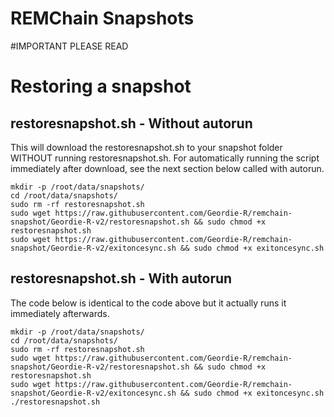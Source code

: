 # REMChain Snapshots

#IMPORTANT PLEASE READ


# Restoring a snapshot
## restoresnapshot.sh - Without autorun

This will download the restoresnapshot.sh to your snapshot folder WITHOUT running restoresnapshot.sh.  For automatically running the script immediately after download, see the next section below called with autorun.

```
mkdir -p /root/data/snapshots/
cd /root/data/snapshots/
sudo rm -rf restoresnapshot.sh
sudo wget https://raw.githubusercontent.com/Geordie-R/remchain-snapshot/Geordie-R-v2/restoresnapshot.sh && sudo chmod +x restoresnapshot.sh
sudo wget https://raw.githubusercontent.com/Geordie-R/remchain-snapshot/Geordie-R-v2/exitoncesync.sh && sudo chmod +x exitoncesync.sh
```
## restoresnapshot.sh - With autorun
The code below is identical to the code above but it actually runs it immediately afterwards.

```
mkdir -p /root/data/snapshots/
cd /root/data/snapshots/
sudo rm -rf restoresnapshot.sh
sudo wget https://raw.githubusercontent.com/Geordie-R/remchain-snapshot/Geordie-R-v2/restoresnapshot.sh && sudo chmod +x restoresnapshot.sh
sudo wget https://raw.githubusercontent.com/Geordie-R/remchain-snapshot/Geordie-R-v2/exitoncesync.sh && sudo chmod +x exitoncesync.sh
./restoresnapshot.sh
```
